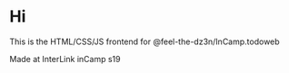 # Hi

This is the HTML/CSS/JS frontend for @feel-the-dz3n/InCamp.todoweb 

Made at InterLink inCamp s19
